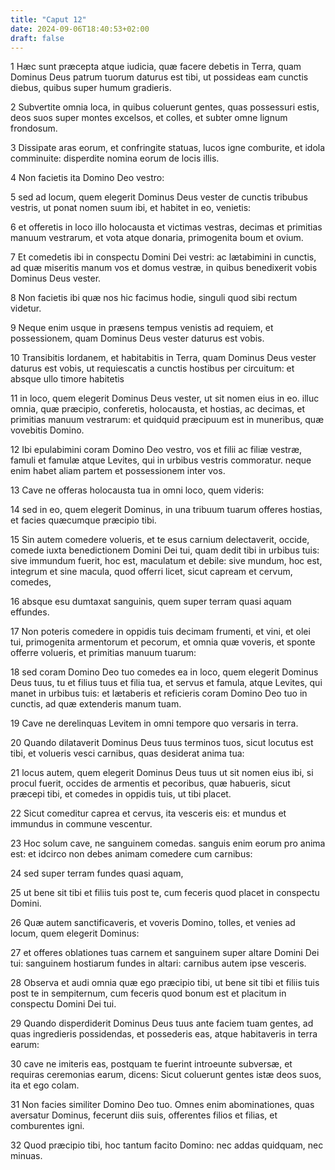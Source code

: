 ```yaml
---
title: "Caput 12"
date: 2024-09-06T18:40:53+02:00
draft: false
---
```




1 Hæc sunt præcepta atque iudicia, quæ facere debetis in Terra, quam Dominus Deus patrum tuorum daturus est tibi, ut possideas eam cunctis diebus, quibus super humum gradieris.

2 Subvertite omnia loca, in quibus coluerunt gentes, quas possessuri estis, deos suos super montes excelsos, et colles, et subter omne lignum frondosum.

3 Dissipate aras eorum, et confringite statuas, lucos igne comburite, et idola comminuite: disperdite nomina eorum de locis illis.

4 Non facietis ita Domino Deo vestro:

5 sed ad locum, quem elegerit Dominus Deus vester de cunctis tribubus vestris, ut ponat nomen suum ibi, et habitet in eo, venietis:

6 et offeretis in loco illo holocausta et victimas vestras, decimas et primitias manuum vestrarum, et vota atque donaria, primogenita boum et ovium.

7 Et comedetis ibi in conspectu Domini Dei vestri: ac lætabimini in cunctis, ad quæ miseritis manum vos et domus vestræ, in quibus benedixerit vobis Dominus Deus vester.

8 Non facietis ibi quæ nos hic facimus hodie, singuli quod sibi rectum videtur.

9 Neque enim usque in præsens tempus venistis ad requiem, et possessionem, quam Dominus Deus vester daturus est vobis.

10 Transibitis Iordanem, et habitabitis in Terra, quam Dominus Deus vester daturus est vobis, ut requiescatis a cunctis hostibus per circuitum: et absque ullo timore habitetis

11 in loco, quem elegerit Dominus Deus vester, ut sit nomen eius in eo. illuc omnia, quæ præcipio, conferetis, holocausta, et hostias, ac decimas, et primitias manuum vestrarum: et quidquid præcipuum est in muneribus, quæ vovebitis Domino.

12 Ibi epulabimini coram Domino Deo vestro, vos et filii ac filiæ vestræ, famuli et famulæ atque Levites, qui in urbibus vestris commoratur. neque enim habet aliam partem et possessionem inter vos.

13 Cave ne offeras holocausta tua in omni loco, quem videris:

14 sed in eo, quem elegerit Dominus, in una tribuum tuarum offeres hostias, et facies quæcumque præcipio tibi.

15 Sin autem comedere volueris, et te esus carnium delectaverit, occide, comede iuxta benedictionem Domini Dei tui, quam dedit tibi in urbibus tuis: sive immundum fuerit, hoc est, maculatum et debile: sive mundum, hoc est, integrum et sine macula, quod offerri licet, sicut capream et cervum, comedes,

16 absque esu dumtaxat sanguinis, quem super terram quasi aquam effundes.

17 Non poteris comedere in oppidis tuis decimam frumenti, et vini, et olei tui, primogenita armentorum et pecorum, et omnia quæ voveris, et sponte offerre volueris, et primitias manuum tuarum:

18 sed coram Domino Deo tuo comedes ea in loco, quem elegerit Dominus Deus tuus, tu et filius tuus et filia tua, et servus et famula, atque Levites, qui manet in urbibus tuis: et lætaberis et reficieris coram Domino Deo tuo in cunctis, ad quæ extenderis manum tuam.

19 Cave ne derelinquas Levitem in omni tempore quo versaris in terra.

20 Quando dilataverit Dominus Deus tuus terminos tuos, sicut locutus est tibi, et volueris vesci carnibus, quas desiderat anima tua:

21 locus autem, quem elegerit Dominus Deus tuus ut sit nomen eius ibi, si procul fuerit, occides de armentis et pecoribus, quæ habueris, sicut præcepi tibi, et comedes in oppidis tuis, ut tibi placet.

22 Sicut comeditur caprea et cervus, ita vesceris eis: et mundus et immundus in commune vescentur.

23 Hoc solum cave, ne sanguinem comedas. sanguis enim eorum pro anima est: et idcirco non debes animam comedere cum carnibus:

24 sed super terram fundes quasi aquam,

25 ut bene sit tibi et filiis tuis post te, cum feceris quod placet in conspectu Domini.

26 Quæ autem sanctificaveris, et voveris Domino, tolles, et venies ad locum, quem elegerit Dominus:

27 et offeres oblationes tuas carnem et sanguinem super altare Domini Dei tui: sanguinem hostiarum fundes in altari: carnibus autem ipse vesceris.

28 Observa et audi omnia quæ ego præcipio tibi, ut bene sit tibi et filiis tuis post te in sempiternum, cum feceris quod bonum est et placitum in conspectu Domini Dei tui.

29 Quando disperdiderit Dominus Deus tuus ante faciem tuam gentes, ad quas ingredieris possidendas, et possederis eas, atque habitaveris in terra earum:

30 cave ne imiteris eas, postquam te fuerint introeunte subversæ, et requiras ceremonias earum, dicens: Sicut coluerunt gentes istæ deos suos, ita et ego colam.

31 Non facies similiter Domino Deo tuo. Omnes enim abominationes, quas aversatur Dominus, fecerunt diis suis, offerentes filios et filias, et comburentes igni.

32 Quod præcipio tibi, hoc tantum facito Domino: nec addas quidquam, nec minuas.

